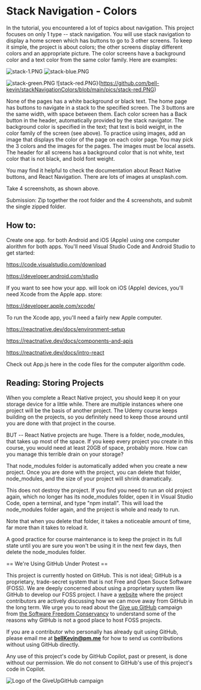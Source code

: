 # Stack Navigation - Colors

In the tutorial, you encountered a lot of topics about navigation. This project focuses on only 1 type -- stack navigation.  You will use stack navigation to display a home screen which has buttons to go to 3 other screens. To keep it simple, the project is about colors; the other screens display different colors and an appropriate picture. The color screens have a background color and a text color from the same color family. Here are examples:

![stack-1.PNG](https://github.com/bell-kevin/stackNavigationColors/blob/main/pics/stack-1.PNG)     ![stack-blue.PNG](https://github.com/bell-kevin/stackNavigationColors/blob/main/pics/stack-blue.PNG)   

![stack-green.PNG](https://github.com/bell-kevin/stackNavigationColors/blob/main/pics/stack-green.PNG)      ![stack-red.PNG}(https://github.com/bell-kevin/stackNavigationColors/blob/main/pics/stack-red.PNG)

None of the pages has a white background or black text. The home page has buttons to navigate in a stack to the specified screen. The 3 buttons are the same width, with space between them. Each color screen has a Back button in the header, automatically provided by the stack navigator. The background color is specified in the text; that text is bold weight, in the color family of the screen (see above). To practice using images, add an image that displays the color of the page on each color page. You may pick the 3 colors and the images for the pages. The images must be local assets. The header for all screens has a background color that is not white, text color that is not black, and bold font weight.

You may find it helpful to check the documentation about React Native buttons, and React Navigation. There are lots of images at unsplash.com.

Take 4 screenshots, as shown above.

Submission: Zip together the root folder and the 4 screenshots, and submit the single zipped folder.

## How to:

Create one app. for both Android and iOS (Apple) using one computer alorithm for both apps. You'll need Visual Studio Code and Android Studio to get started:

https://code.visualstudio.com/download

https://developer.android.com/studio

If you want to see how your app. will look on iOS (Apple) devices, you'll need Xcode from the Apple app. store:

https://developer.apple.com/xcode/

To run the Xcode app, you'll need a fairly new Apple computer.

https://reactnative.dev/docs/environment-setup

https://reactnative.dev/docs/components-and-apis

https://reactnative.dev/docs/intro-react

Check out App.js here in the code files for the computer algorithm code.

## Reading: Storing Projects

When you complete a React Native project, you should keep it on your storage device for a little while. There are multiple instances where one project will be the basis of another project. The Udemy course keeps building on the projects, so you definitely need to keep those around until you are done with that project in the course.

BUT -- React Native projects are huge. There is a folder, node_modules, that takes up most of the space. If you keep every project you create in this course, you would need at least 20GB of space, probably more. How can you manage this terrible drain on your storage?

That node_modules folder is automatically added when you create a new project. Once you are done with the project, you can delete that folder, node_modules, and the size of your project will shrink dramatically.

This does not destroy the project. If you find you need to run an old project again, which no longer has its node_modules folder, open it in Visual Studio Code, open a terminal, and type "npm install". This will load the node_modules folder again, and the project is whole and ready to run.

Note that when you delete that folder, it takes a noticeable amount of time, far more than it takes to reload it.

A good practice for course maintenance is to keep the project in its full state until you are sure you won't be using it in the next few days, then delete the node_modules folder.

== We're Using GitHub Under Protest ==

This project is currently hosted on GitHub.  This is not ideal; GitHub is a
proprietary, trade-secret system that is not Free and Open Souce Software
(FOSS).  We are deeply concerned about using a proprietary system like GitHub
to develop our FOSS project. I have a [website](https://bellKevin.me) where the
project contributors are actively discussing how we can move away from GitHub
in the long term.  We urge you to read about the [Give up GitHub](https://GiveUpGitHub.org) campaign 
from [the Software Freedom Conservancy](https://sfconservancy.org) to understand some of the reasons why GitHub is not 
a good place to host FOSS projects.

If you are a contributor who personally has already quit using GitHub, please
email me at **bellKevin@pm.me** for how to send us contributions without
using GitHub directly.

Any use of this project's code by GitHub Copilot, past or present, is done
without our permission.  We do not consent to GitHub's use of this project's
code in Copilot.

![Logo of the GiveUpGitHub campaign](https://sfconservancy.org/img/GiveUpGitHub.png)
